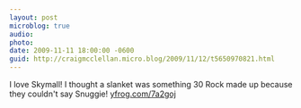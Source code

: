 ```yaml
---
layout: post
microblog: true
audio: 
photo: 
date: 2009-11-11 18:00:00 -0600
guid: http://craigmcclellan.micro.blog/2009/11/12/t5650970821.html
---
```

I love Skymall! I thought a slanket was something 30 Rock made up because they couldn't say Snuggie! [yfrog.com/7a2goj](http://yfrog.com/7a2goj)
